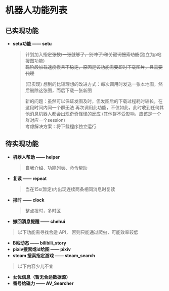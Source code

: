 # 机器人功能列表
## 已实现功能
* **setu功能 —— setu**
  >计划加入~~指定张数(一张就够了，别冲了)和关键词搜索功能~~(独立为p站搜图功能)  
  >~~现阶段加载速度慢且不稳定，原因是该功能需要即时下载图片，且需要代理~~  
  > 
  >(已实现) 想到的比较理想的改进方式：每次调用时发送一张本地图，然后删除这张图，而后下载一张新图  
  > 
  > 新的问题：虽然可以保证发图及时，但发图后的下载过程耗时较长，在这段时间内同一个群无法
  > 再次调用此功能，不仅如此，此时收到任何其他消息机器人都会出现奇奇怪怪的反应
  > (其他群不受影响，应该是一个群对应一个session)  
  > 考虑解决方案：将下载程序独立运行
## 待实现功能

* **机器人帮助 —— helper**
  >自我介绍、功能列表、命令帮助
* **复读 —— repeat**
  >当在15s(暂定)内出现连续两条相同消息时复读
* **报时 —— clock**
  >整点报时，多时区
* **撤回消息提醒 —— chehui**
>以下功能需寻找合适 API， 否则只能通过爬虫，可能效率较低 
* **B站动态 —— bilibili_story**
* **pixiv搜索或id给图 —— pixiv**
* **steam 搜索指定游戏 —— steam_search**
>以下内容少儿不宜  
* **女优信息（暂无合适数据源）**
* **番号给磁力 —— AV_Searcher**



